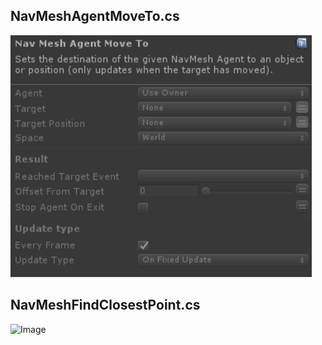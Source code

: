 ## NavMeshAgentMoveTo.cs
![Image](/Screenshots/Actions/NavMeshAgentMoveTo_Info.png)

## NavMeshFindClosestPoint.cs
![Image](/Screenshots/Actions/NavMeshFindClosestPoint_Info.png)